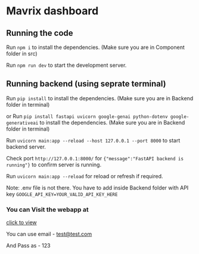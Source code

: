 
  # Mavrix dashboard
  ## Running the code

  Run `npm i` to install the dependencies. (Make sure you are in Component folder in src)

  Run `npm run dev` to start the development server.

  ## Running backend (using seprate terminal)
  Run `pip install` to install the dependencies. (Make sure you are in Backend folder in terminal)

  or Run `pip install fastapi uvicorn google-genai python-dotenv google-generativeai` to install the dependencies. (Make sure you are in Backend folder in terminal)
  
  Run `uvicorn main:app --reload --host 127.0.0.1 --port 8000` to start backend server.
  
  Check port `http://127.0.0.1:8000/` for `{"message":"FastAPI backend is running"}` to confirm server is running.
  
  Run `uvicorn main:app --reload` for reload or refresh if required.

  Note: .env file is not there. You have to add inside Backend folder with API key `GOOGLE_API_KEY=YOUR_VALID_API_KEY_HERE`

### You can Visit the webapp at

  [click to view](https://team-mavrix-deploy-final.vercel.app/)

  You can use email - test@test.com
  
  And Pass as - 123
  
